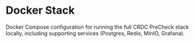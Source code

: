 # Docker Stack

Docker Compose configuration for running the full CRDC PreCheck stack locally, including supporting services (Postgres, Redis, MinIO, Grafana).
